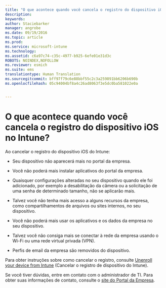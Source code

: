 ```yaml
---
title: "O que acontece quando você cancela o registro do dispositivo iOS no Intune? | Microsoft Intune"
description: 
keywords: 
author: Staciebarker
manager: angrobe
ms.date: 09/19/2016
ms.topic: article
ms.prod: 
ms.service: microsoft-intune
ms.technology: 
ms.assetid: c6a97c74-c35c-4977-b925-6efe01e31d3c
ROBOTS: NOINDEX,NOFOLLOW
ms.reviewer: esmich
ms.suite: ems
translationtype: Human Translation
ms.sourcegitcommit: bff97f79c6e88bbf55c2c3a259891bb6206b690b
ms.openlocfilehash: 05c94004bf8a4c26ad8063f3e5dc0ba581022e0a


---
```



# O que acontece quando você cancela o registro do dispositivo iOS no Intune?

Ao cancelar o registro do dispositivo iOS do Intune:

-   Seu dispositivo não aparecerá mais no portal da empresa.

-   Você não poderá mais instalar aplicativos do portal da empresa.

-   Quaisquer configurações alteradas no seu dispositivo quando ele foi adicionado, por exemplo a desabilitação da câmera ou a solicitação de uma senha de determinado tamanho, não se aplicarão mais.

-   Talvez você não tenha mais acesso a alguns recursos da empresa, como compartilhamentos de arquivos ou sites internos, no seu dispositivo.

-   Você não poderá mais usar os aplicativos e os dados da empresa no seu dispositivo.

-   Talvez você não consiga mais se conectar à rede da empresa usando o Wi-Fi ou uma rede virtual privada (VPN).

-   Perfis de email da empresa são removidos do dispositivo.

Para obter instruções sobre como cancelar o registro, consulte [Unenroll your device from Intune](unenroll-your-device-from-intune-ios.md) (Cancelar o registro de dispositivo do Intune).

Se você tiver dúvidas, entre em contato com o administrador de TI. Para obter suas informações de contato, consulte o [site do Portal da Empresa](http://portal.manage.microsoft.com).





<!--HONumber=Sep16_HO3-->


